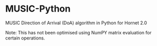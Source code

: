 # MUSIC-Python

MUSIC Direction of Arrival (DoA) algorithm in Python for Hornet 2.0 

Note: This has not been optimised using NumPY matrix evaluation for certain operations.